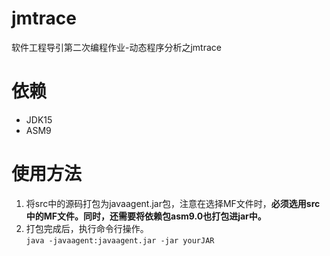 # jmtrace
软件工程导引第二次编程作业-动态程序分析之jmtrace
# 依赖
* JDK15
* ASM9
# 使用方法
1. 将src中的源码打包为javaagent.jar包，注意在选择MF文件时，**必须选用src中的MF文件。同时，还需要将依赖包asm9.0也打包进jar中。**  
2. 打包完成后，执行命令行操作。  
`java -javaagent:javaagent.jar -jar yourJAR`  

